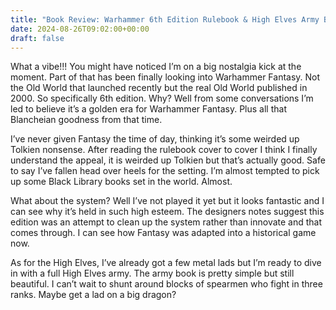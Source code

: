 ```yaml
---
title: "Book Review: Warhammer 6th Edition Rulebook & High Elves Army Book"
date: 2024-08-26T09:02:00+00:00
draft: false
---
```


What a vibe!!! You might have noticed I’m on a big nostalgia kick at the moment. Part of that has been finally looking into Warhammer Fantasy. Not the Old World that launched recently but the real Old World published in 2000. So specifically 6th edition. Why? Well from some conversations I’m led to believe it’s a golden era for Warhammer Fantasy. Plus all that Blancheian goodness from that time. 

I’ve never given Fantasy the time of day, thinking it’s some weirded up Tolkien nonsense. 
After reading the rulebook cover to cover I think I finally understand the appeal, it is weirded up Tolkien but that’s actually good. Safe to say I’ve fallen head over heels for the setting. I’m almost tempted to pick up some Black Library books set in the world. Almost. 

What about the system? Well I’ve not played it yet but it looks fantastic and I can see why it’s held in such high esteem. The designers notes suggest this edition was an attempt to clean up the system rather than innovate and that comes through. I can see how Fantasy was adapted into a historical game now. 

As for the High Elves, I’ve already got a few metal lads but I’m ready to dive in with a full High Elves army. The army book is pretty simple but still beautiful. I can’t wait to shunt around blocks of spearmen who fight in three ranks. Maybe get a lad on a big dragon? 